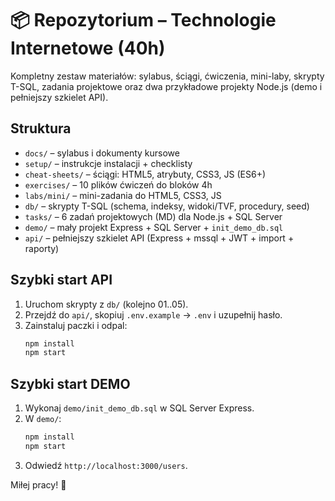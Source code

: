 # 📦 Repozytorium – Technologie Internetowe (40h)

Kompletny zestaw materiałów: sylabus, ściągi, ćwiczenia, mini-laby, skrypty T-SQL, zadania projektowe oraz dwa przykładowe projekty Node.js (demo i pełniejszy szkielet API).

## Struktura
- `docs/` – sylabus i dokumenty kursowe
- `setup/` – instrukcje instalacji + checklisty
- `cheat-sheets/` – ściągi: HTML5, atrybuty, CSS3, JS (ES6+)
- `exercises/` – 10 plików ćwiczeń do bloków 4h
- `labs/mini/` – mini-zadania do HTML5, CSS3, JS
- `db/` – skrypty T-SQL (schema, indeksy, widoki/TVF, procedury, seed)
- `tasks/` – 6 zadań projektowych (MD) dla Node.js + SQL Server
- `demo/` – mały projekt Express + SQL Server + `init_demo_db.sql`
- `api/` – pełniejszy szkielet API (Express + mssql + JWT + import + raporty)

## Szybki start API
1. Uruchom skrypty z `db/` (kolejno 01..05).
2. Przejdź do `api/`, skopiuj `.env.example` → `.env` i uzupełnij hasło.
3. Zainstaluj paczki i odpal:
   ```bash
   npm install
   npm start
   ```

## Szybki start DEMO
1. Wykonaj `demo/init_demo_db.sql` w SQL Server Express.
2. W `demo/`:
   ```bash
   npm install
   npm start
   ```
3. Odwiedź `http://localhost:3000/users`.

Miłej pracy! 🚀
